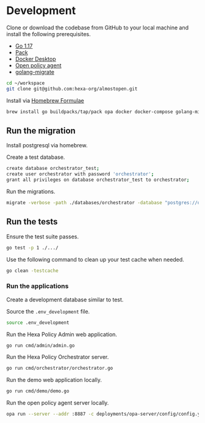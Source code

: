 # Development 

Clone or download the codebase from GitHub to your local machine and install the following prerequisites.

* [Go 1.17](https://go.dev)
* [Pack](https://buildpacks.io)
* [Docker Desktop](https://www.docker.com/products/docker-desktop)
* [Open policy agent](https://www.openpolicyagent.org)
* [golang-migrate](https://github.com/golang-migrate/migrate)

```bash
cd ~/workspace
git clone git@github.com:hexa-org/almostopen.git
```

Install via [Homebrew Formulae](https://formulae.brew.sh)

```bash
brew install go buildpacks/tap/pack opa docker docker-compose golang-migrate
```

## Run the migration

Install postgresql via homebrew.

Create a test database.

```bash
create database orchestrator_test;
create user orchestrator with password 'orchestrator';
grant all privileges on database orchestrator_test to orchestrator;
```

Run the migrations.

```bash
migrate -verbose -path ./databases/orchestrator -database "postgres://orchestrator:orchestrator@localhost:5432/orchestrator_test?sslmode=disable" up
```

## Run the tests

Ensure the test suite passes.

```bash
go test -p 1 ./.../
```

Use the following command to clean up your test cache when needed.

```bash
go clean -testcache
```

### Run the applications

Create a development database similar to test.

Source the `.env_development` file.

```bash
source .env_development
```

Run the Hexa Policy Admin web application.

```bash
go run cmd/admin/admin.go
```

Run the Hexa Policy Orchestrator server.

```bash
go run cmd/orchestrator/orchestrator.go
```

Run the demo web application locally.

```bash
go run cmd/demo/demo.go
```

Run the open policy agent server locally.

```bash
opa run --server --addr :8887 -c deployments/opa-server/config/config.yaml
```
